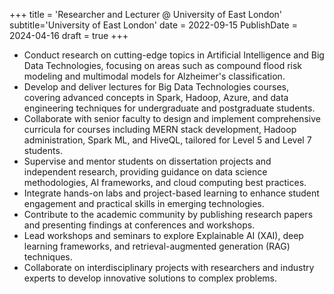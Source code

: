 +++
title = 'Researcher and Lecturer @ University of East London'
subtitle='University of East London'
date = 2022-09-15
PublishDate = 2024-04-16
draft = true
+++
* Conduct research on cutting-edge topics in Artificial Intelligence and Big Data Technologies, focusing on areas such as compound flood risk modeling and multimodal models for Alzheimer's classification.  
* Develop and deliver lectures for Big Data Technologies courses, covering advanced concepts in Spark, Hadoop, Azure, and data engineering techniques for undergraduate and postgraduate students.
* Collaborate with senior faculty to design and implement comprehensive curricula for courses including MERN stack development, Hadoop administration, Spark ML, and HiveQL, tailored for Level 5 and Level 7 students.
* Supervise and mentor students on dissertation projects and independent research, providing guidance on data science methodologies, AI frameworks, and cloud computing best practices.
* Integrate hands-on labs and project-based learning to enhance student engagement and practical skills in emerging technologies.
* Contribute to the academic community by publishing research papers and presenting findings at conferences and workshops.
* Lead workshops and seminars to explore Explainable AI (XAI), deep learning frameworks, and retrieval-augmented generation (RAG) techniques.
* Collaborate on interdisciplinary projects with researchers and industry experts to develop innovative solutions to complex problems.
